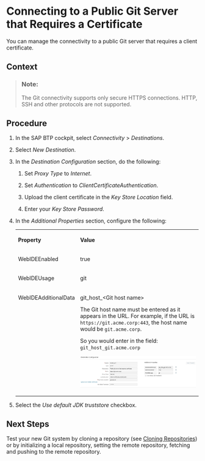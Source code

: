 <!-- loio3d0c374301df468bb808b68cddb8b9a6 -->

# Connecting to a Public Git Server that Requires a Certificate

You can manage the connectivity to a public Git server that requires a client certificate.



<a name="loio3d0c374301df468bb808b68cddb8b9a6__context_wlz_pbz_rgb"/>

## Context

> ### Note:  
> The Git connectivity supports only secure HTTPS connections. HTTP, SSH and other protocols are not supported.



<a name="loio3d0c374301df468bb808b68cddb8b9a6__steps_bgv_s22_hx"/>

## Procedure

1.  In the SAP BTP cockpit, select *Connectivity* \> *Destinations*.

2.  Select *New Destination*.

3.  In the *Destination Configuration* section, do the following:

    1.  Set *Proxy Type* to *Internet*.

    2.  Set *Authentication* to *ClientCertificateAuthentication*.

    3.  Upload the client certificate in the *Key Store Location* field.

    4.  Enter your *Key Store Password*.


4.  In the *Additional Properties* section, configure the following:


    <table>
    <tr>
    <th valign="top">

    Property


    
    </th>
    <th valign="top">

    Value


    
    </th>
    </tr>
    <tr>
    <td valign="top">

    WebIDEEnabled


    
    </td>
    <td valign="top">

    true


    
    </td>
    </tr>
    <tr>
    <td valign="top">

    WebIDEUsage


    
    </td>
    <td valign="top">

    git


    
    </td>
    </tr>
    <tr>
    <td valign="top">

    WebIDEAdditionalData


    
    </td>
    <td valign="top">

    git\_host\_<Git host name\>

    The Git host name must be entered as it appears in the URL. For example, if the URL is `https://git.acme.corp:443`, the host name would be `git.acme.corp`.

    So you would enter in the field: `git_host_git.acme.corp`

    ![](images/PublicGitDestination_a2fedad.jpg)


    
    </td>
    </tr>
    </table>
    
5.  Select the *Use default JDK truststore* checkbox.




<a name="loio3d0c374301df468bb808b68cddb8b9a6__postreq_xlz_pbz_rgb"/>

## Next Steps

Test your new Git system by cloning a repository \(see [Cloning Repositories](Cloning_Repositories_7a68bfa.md)\) or by initializing a local repository, setting the remote repository, fetching and pushing to the remote repository.

